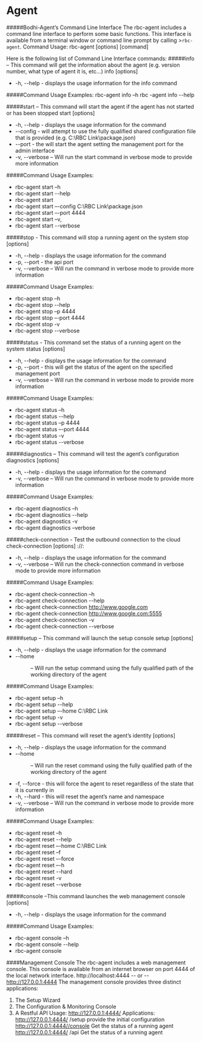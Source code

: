 Agent
=====================

#####Bodhi-Agent’s Command Line Interface
The rbc-agent includes a command line interface to perform some basic functions.
This interface is available from a terminal window or command line prompt by calling  >`rbc-agent`.
Command Usage: rbc-agent [options] [command]

Here is the following list of Command Line Interface commands:
#####info – 
This command will get the information about the agent (e.g. version number, what type of agent it is, etc…)
info [options]
* -h, --help - displays the usage information for the info command

#####Command Usage Examples:
rbc-agent info –h
rbc -agent info --help

#####start – This command will start the agent if the agent has not started or has been stopped
start [options]
* -h, --help - displays the usage information for the command
* --config <file> - will attempt to use the fully qualified shared configuration fiile that is provided (e.g. C:\RBC Link\package.json)
* --port <port> - the will start the agent setting the management port for the admin interface
* -v, --verbose – Will run the start command in verbose mode to provide more information

#####Command Usage Examples:
* rbc-agent start –h
* rbc-agent start --help
* rbc-agent start
* rbc-agent start –-config C:\RBC Link\package.json
* rbc-agent start –-port 4444
* rbc-agent start –v,
* rbc-agent start --verbose

#####stop - This command will stop a running agent on the system
 stop [options]
* -h, --help - displays the usage information for the command
* -p, --port <port> - the api port
* -v, --verbose – Will run the command in verbose mode to provide more information

#####Command Usage Examples:
* rbc-agent stop –h
* rbc-agent stop --help
* rbc-agent stop –p 4444
* rbc-agent stop –-port 4444
* rbc-agent stop -v
* rbc-agent stop --verbose

#####status   - This command set the status of a running agent on the system
status [options]
* -h, --help - displays the usage information for the command
* -p, --port <port> - this will get the status of the agent on the specified management port
* -v, --verbose – Will run the command in verbose mode to provide more information

#####Command Usage Examples:
* rbc-agent status –h
* rbc-agent status --help
* rbc-agent status –p 4444
* rbc-agent status –-port 4444
* rbc-agent status -v
* rbc-agent status --verbose

#####diagnostics – This command will test the agent’s configuration
diagnostics [options]
* -h, --help - displays the usage information for the command
* -v, --verbose – Will run the command in verbose mode to provide more information

#####Command Usage Examples:
* rbc-agent diagnostics –h
* rbc-agent diagnostics --help
* rbc-agent diagnostics -v
* rbc-agent diagnostics –verbose

#####check-connection - Test the outbound connection to the cloud
check-connection [options] <scheme>://<host>:<post>
* -h, --help - displays the usage information for the command
* -v, --verbose – Will run the check-connection command in verbose mode to provide more information

#####Command Usage Examples:
* rbc-agent check-connection –h
* rbc-agent check-connection --help
* rbc-agent check-connection http://www.google.com
* rbc-agent check-connection http://www.google.com:5555
* rbc-agent check-connection -v
* rbc-agent check-connection --verbose

#####setup – This command will launch the setup console
setup [options]
* -h, --help - displays the usage information for the command
* --home <dir> – Will run the setup command using the fully qualified path of the working directory of the agent

#####Command Usage Examples:
* rbc-agent setup –h
* rbc-agent setup --help
* rbc-agent setup –-home C:\RBC Link
* rbc-agent setup -v
* rbc-agent setup --verbose

#####reset – This command will reset the agent’s identity
[options]
* -h, --help - displays the usage information for the command
* --home <dir> – Will run the reset command using the fully qualified path of the working directory of the agent
* -f, --force - this will force the agent to reset regardless of the state that it is currently in
* -h, --hard - this will reset the agent’s name and namespace
* -v, --verbose – Will run the command in verbose mode to provide more information

#####Command Usage Examples:
* rbc-agent reset –h
* rbc-agent reset --help
* rbc-agent reset –-home C:\RBC Link
* rbc-agent reset –f
* rbc-agent reset –-force
* rbc-agent reset –-h
* rbc-agent reset --hard
* rbc-agent reset -v
* rbc-agent reset --verbose

#####console –This command launches the web management console
[options]
* -h, --help - displays the usage information for the command

#####Command Usage Examples:
* rbc-agent console –h
* rbc-agent console --help
* rbc-agent console

####Management Console
The rbc-agent includes a web management console. This console is available from an internet browser on port 4444 of the local network interface.
http://localhost:4444    -- or --    http://127.0.0.1:4444
The management console provides three distinct applications:
1. The Setup Wizard
2. The Configuration & Monitoring Console
3. A Restful API
 Usage: http://127.0.0.1:4444/<app>
   Applications:
   http://127.0.0.1:4444/ /setup
       provide the initial configuration
    http://127.0.0.1:4444//console
       Get the status of a running agent
   http://127.0.0.1:4444/ /api
       Get the status of a running agent
